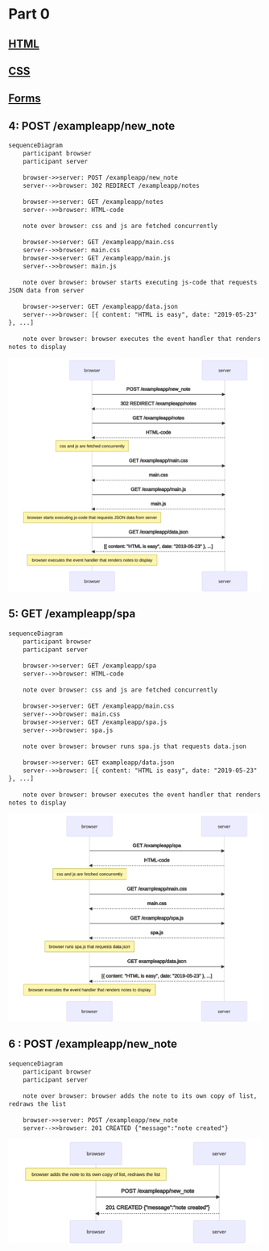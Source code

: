 # Part 0

## [HTML](https://developer.mozilla.org/en-US/docs/Learn/Getting_started_with_the_web/HTML_basics)

## [CSS](https://developer.mozilla.org/en-US/docs/Learn/Getting_started_with_the_web/CSS_basics)

## [Forms](https://developer.mozilla.org/en-US/docs/Learn/HTML/Forms/Your_first_HTML_form)

## 4: POST /exampleapp/new_note

```mermaid
sequenceDiagram
    participant browser
    participant server

    browser->>server: POST /exampleapp/new_note
    server-->>browser: 302 REDIRECT /exampleapp/notes

    browser->>server: GET /exampleapp/notes
    server-->>browser: HTML-code

    note over browser: css and js are fetched concurrently

    browser->>server: GET /exampleapp/main.css
    server-->>browser: main.css
    browser->>server: GET /exampleapp/main.js
    server-->>browser: main.js

    note over browser: browser starts executing js-code that requests JSON data from server 

    browser->>server: GET /exampleapp/data.json
    server-->>browser: [{ content: "HTML is easy", date: "2019-05-23" }, ...]

    note over browser: browser executes the event handler that renders notes to display
```

![Diagram](4.svg)

## 5: GET /exampleapp/spa

```mermaid
sequenceDiagram
    participant browser
    participant server

    browser->>server: GET /exampleapp/spa
    server-->>browser: HTML-code

    note over browser: css and js are fetched concurrently

    browser->>server: GET /exampleapp/main.css
    server-->>browser: main.css
    browser->>server: GET /exampleapp/spa.js
    server-->>browser: spa.js

    note over browser: browser runs spa.js that requests data.json

    browser->>server: GET exampleapp/data.json
    server-->>browser: [{ content: "HTML is easy", date: "2019-05-23" }, ...]

    note over browser: browser executes the event handler that renders notes to display
```

![Diagram](5.svg)

## 6 : POST /exampleapp/new_note

```mermaid
sequenceDiagram
    participant browser
    participant server

    note over browser: browser adds the note to its own copy of list, redraws the list

    browser->>server: POST /exampleapp/new_note
    server-->>browser: 201 CREATED {"message":"note created"}
```

![Diagram](6.svg)